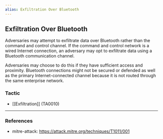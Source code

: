 ```yaml
---
alias: Exfiltration Over Bluetooth
---
```


## Exfiltration Over Bluetooth

Adversaries may attempt to exfiltrate data over Bluetooth rather than the command and control channel. If the command and control network is a wired Internet connection, an adversary may opt to exfiltrate data using a Bluetooth communication channel.

Adversaries may choose to do this if they have sufficient access and proximity. Bluetooth connections might not be secured or defended as well as the primary Internet-connected channel because it is not routed through the same enterprise network.


### Tactic

- [[Exfiltration]] (TA0010)


---
### References

- mitre-attack: https://attack.mitre.org/techniques/T1011/001
